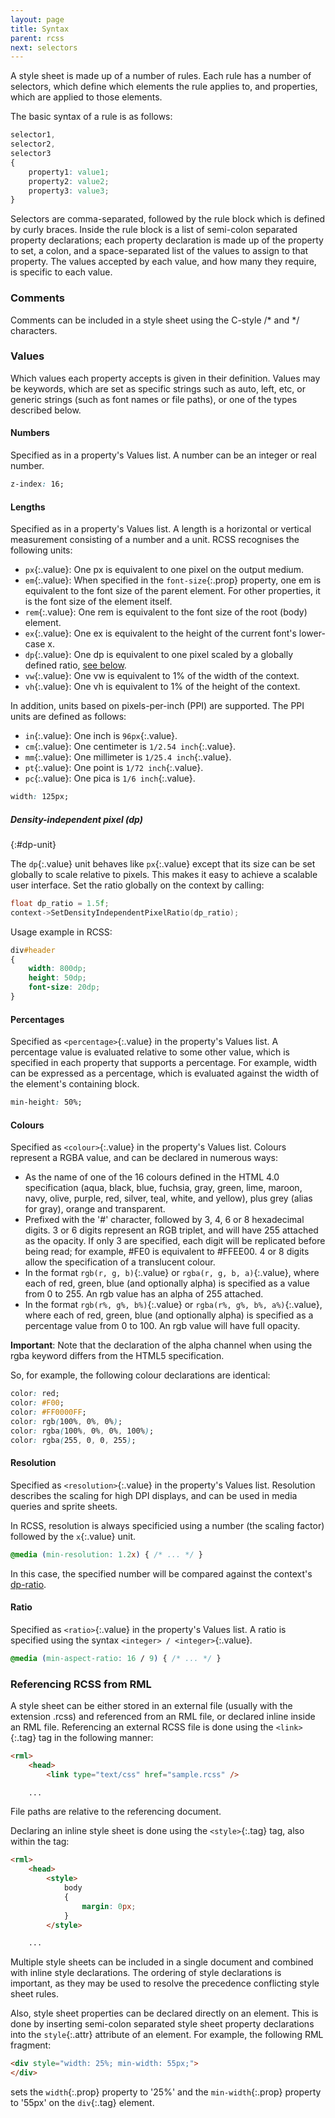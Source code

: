 ```yaml
---
layout: page
title: Syntax
parent: rcss
next: selectors
---
```


A style sheet is made up of a number of rules. Each rule has a number of selectors, which define which elements the rule applies to, and properties, which are applied to those elements.

The basic syntax of a rule is as follows:

```css
selector1,
selector2,
selector3
{
	property1: value1;
	property2: value2;
	property3: value3;
}
```

Selectors are comma-separated, followed by the rule block which is defined by curly braces. Inside the rule block is a list of semi-colon separated property declarations; each property declaration is made up of the property to set, a colon, and a space-separated list of the values to assign to that property. The values accepted by each value, and how many they require, is specific to each value.

### Comments

Comments can be included in a style sheet using the C-style /* and */ characters.

### Values

Which values each property accepts is given in their definition. Values may be keywords, which are set as specific strings such as auto, left, etc, or generic strings (such as font names or file paths), or one of the types described below.

#### Numbers

Specified as <number> in a property's Values list. A number can be an integer or real number.

```css
z-index: 16;
```

#### Lengths

Specified as <length> in a property's Values list. A length is a horizontal or vertical measurement consisting of a number and a unit. RCSS recognises the following units:

- `px`{:.value}: One px is equivalent to one pixel on the output medium.
- `em`{:.value}: When specified in the `font-size`{:.prop} property, one em is equivalent to the font size of the parent element. For other properties, it is the font size of the element itself.
- `rem`{:.value}: One rem is equivalent to the font size of the root (body) element.
- `ex`{:.value}: One ex is equivalent to the height of the current font's lower-case x.
- `dp`{:.value}: One dp is equivalent to one pixel scaled by a globally defined ratio, [see below](#dp-unit).
- `vw`{:.value}: One vw is equivalent to 1% of the width of the context.
- `vh`{:.value}: One vh is equivalent to 1% of the height of the context.

In addition, units based on pixels-per-inch (PPI) are supported. The PPI units are defined as follows:

- `in`{:.value}: One inch is `96px`{:.value}.
- `cm`{:.value}: One centimeter is `1/2.54 inch`{:.value}.
- `mm`{:.value}: One millimeter is `1/25.4 inch`{:.value}.
- `pt`{:.value}: One point is `1/72 inch`{:.value}.
- `pc`{:.value}: One pica is `1/6 inch`{:.value}.

```css
width: 125px;
```

##### Density-independent pixel (dp)
{:#dp-unit}

The `dp`{:.value} unit behaves like `px`{:.value} except that its size can be set globally to scale relative to pixels. This makes it easy to achieve a scalable user interface. Set the ratio globally on the context by calling:

```c++
float dp_ratio = 1.5f;
context->SetDensityIndependentPixelRatio(dp_ratio);
```

Usage example in RCSS:
```css
div#header 
{
	width: 800dp;
	height: 50dp;
	font-size: 20dp;
}
```

#### Percentages

Specified as `<percentage>`{:.value} in the property's Values list. A percentage value is evaluated relative to some other value, which is specified in each property that supports a percentage. For example, width can be expressed as a percentage, which is evaluated against the width of the element's containing block.

```css
min-height: 50%;
```

#### Colours

Specified as `<colour>`{:.value} in the property's Values list. Colours represent a RGBA value, and can be declared in numerous ways:

* As the name of one of the 16 colours defined in the HTML 4.0 specification (aqua, black, blue, fuchsia, gray, green, lime, maroon, navy, olive, purple, red, silver, teal, white, and yellow), plus grey (alias for gray), orange and transparent.
* Prefixed with the '#' character, followed by 3, 4, 6 or 8 hexadecimal digits. 3 or 6 digits represent an RGB triplet, and will have 255 attached as the opacity. If only 3 are specified, each digit will be replicated before being read; for example, #FE0 is equivalent to #FFEE00. 4 or 8 digits allow the specification of a translucent colour.
* In the format `rgb(r, g, b)`{:.value} or `rgba(r, g, b, a)`{:.value}, where each of red, green, blue (and optionally alpha) is specified as a value from 0 to 255. An rgb value has an alpha of 255 attached.
* In the format `rgb(r%, g%, b%)`{:.value} or `rgba(r%, g%, b%, a%)`{:.value}, where each of red, green, blue (and optionally alpha) is specified as a percentage value from 0 to 100. An rgb value will have full opacity. 

**Important**: Note that the declaration of the alpha channel when using the rgba keyword differs from the HTML5 specification.

So, for example, the following colour declarations are identical:

```css
color: red;
color: #F00;
color: #FF0000FF;
color: rgb(100%, 0%, 0%);
color: rgba(100%, 0%, 0%, 100%);
color: rgba(255, 0, 0, 255);
```

#### Resolution

Specified as `<resolution>`{:.value} in the property's Values list. Resolution describes the scaling for high DPI displays, and can be used in media queries and sprite sheets.

In RCSS, resolution is always specificied using a number (the scaling factor) followed by the `x`{:.value} unit.

```css
@media (min-resolution: 1.2x) { /* ... */ }
```

In this case, the specified number will be compared against the context's [dp-ratio](#dp-unit).

#### Ratio

Specified as `<ratio>`{:.value} in the property's Values list. A ratio is specified using the syntax `<integer> / <integer>`{:.value}.

```css
@media (min-aspect-ratio: 16 / 9) { /* ... */ }
```

### Referencing RCSS from RML

A style sheet can be either stored in an external file (usually with the extension .rcss) and referenced from an RML file, or declared inline inside an RML file. Referencing an external RCSS file is done using the `<link>`{:.tag} tag in the following manner:

```html
<rml>
	<head>
		<link type="text/css" href="sample.rcss" />

	...
```

File paths are relative to the referencing document.

Declaring an inline style sheet is done using the `<style>`{:.tag} tag, also within the <head> tag:

```html
<rml>
	<head>
		<style>
			body
			{
				margin: 0px;
			}
		</style>

	...
```

Multiple style sheets can be included in a single document and combined with inline style declarations. The ordering of style declarations is important, as they may be used to resolve the precedence conflicting style sheet rules.

Also, style sheet properties can be declared directly on an element. This is done by inserting semi-colon separated style sheet property declarations into the `style`{:.attr} attribute of an element. For example, the following RML fragment:

```html
<div style="width: 25%; min-width: 55px;">
</div>
```

sets the `width`{:.prop} property to '25%' and the `min-width`{:.prop} property to '55px' on the `div`{:.tag} element. 